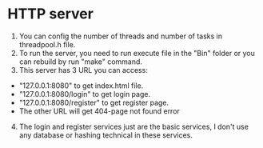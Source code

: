 # HTTP server
1. You can config the number of threads and number of tasks in threadpool.h file.
2. To run the server, you need to run execute file in the "Bin" folder or you can rebuild by run "make" command.
3. This server has 3 URL you can access:
- "127.0.0.1:8080" to get index.html file.
- "127.0.0.1:8080/login" to get login page.
- "127.0.0.1:8080/register" to get register page.
- The other URL will get 404-page not found error
4. The login and register services just are the basic services, I don't use any database or hashing technical in these services.
